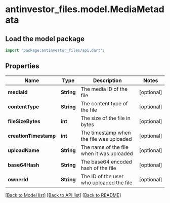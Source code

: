 # antinvestor_files.model.MediaMetadata

## Load the model package
```dart
import 'package:antinvestor_files/api.dart';
```

## Properties
Name | Type | Description | Notes
------------ | ------------- | ------------- | -------------
**mediaId** | **String** | The media ID of the file | [optional] 
**contentType** | **String** | The content type of the file | [optional] 
**fileSizeBytes** | **int** | The size of the file in bytes | [optional] 
**creationTimestamp** | **int** | The timestamp when the file was uploaded | [optional] 
**uploadName** | **String** | The name of the file when it was uploaded | [optional] 
**base64Hash** | **String** | The base64 encoded hash of the file | [optional] 
**ownerId** | **String** | The ID of the user who uploaded the file | [optional] 

[[Back to Model list]](../README.md#documentation-for-models) [[Back to API list]](../README.md#documentation-for-api-endpoints) [[Back to README]](../README.md)


